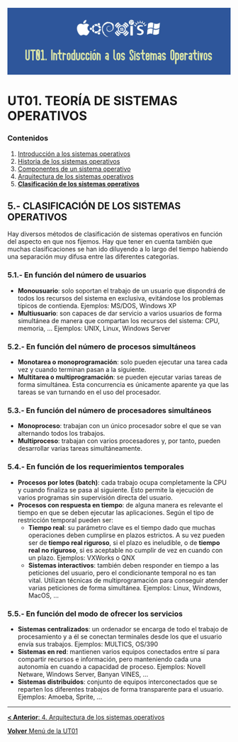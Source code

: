 ![Carátula UT01](imgs/caratula_ut01.png)

# UT01. TEORÍA DE SISTEMAS OPERATIVOS

### Contenidos

1. [Introducción a los sistemas operativos](01_introducción.md)
2. [Historia de los sistemas operativos](02_historia.md)
3. [Componentes de un sistema operativo](03_componentes.md)
4. [Arquitectura de los sistemas operativos](04_arquitectura.md)
5. [**Clasificación de los sistemas operativos**](05_clasificación.md)


## 5.- CLASIFICACIÓN DE LOS SISTEMAS OPERATIVOS

Hay diversos métodos de clasificación de sistemas operativos en función del aspecto en que nos fijemos. Hay que tener en cuenta también que muchas clasificaciones se han ido diluyendo a lo largo del tiempo habiendo una separación muy difusa entre las diferentes categorías.


### 5.1.- En función del número de usuarios

- **Monousuario**: solo soportan el trabajo de un usuario que dispondrá de todos los recursos del sistema en exclusiva, evitándose los problemas típicos de contienda. Ejemplos: MS/DOS, Windows XP
- **Multiusuario**: son capaces de dar servicio a varios usuarios de forma simultánea de manera que compartan los recursos del sistema: CPU, memoria, … Ejemplos: UNIX, Linux, Windows Server


### 5.2.- En función del número de procesos simultáneos

- **Monotarea o monoprogramación**: solo pueden ejecutar una tarea cada vez y cuando terminan pasan a la siguiente.
- **Multitarea o multiprogramación**: se pueden ejecutar varias tareas de forma simultánea. Esta concurrencia es únicamente aparente ya que las tareas se van turnando en el uso del procesador.


### 5.3.- En función del número de procesadores simultáneos
	
- **Monoproceso**: trabajan con un único procesador sobre el que se van alternando todos los trabajos.
- **Multiproceso**: trabajan con varios procesadores y, por tanto, pueden desarrollar varias tareas simultáneamente.


### 5.4.- En función de los requerimientos temporales

- **Procesos por lotes (batch)**: cada trabajo ocupa completamente la CPU y cuando finaliza se pasa al siguiente. Esto permite la ejecución de varios programas sin supervisión directa del usuario.
- **Procesos con respuesta en tiempo**: de alguna manera es relevante el tiempo en que se deben ejecutar las aplicaciones. Según el tipo de restricción temporal pueden ser:
    - **Tiempo real**: su parámetro clave es el tiempo dado que muchas operaciones deben cumplirse en plazos estrictos. A su vez pueden ser de **tiempo real riguroso**, si el plazo es ineludible, o de **tiempo real no riguroso**, si es aceptable no cumplir de vez en cuando con un plazo. Ejemplos: VXWorks o QNX
	- **Sistemas interactivos**: también deben responder en tiempo a las peticiones del usuario, pero el condicionante temporal no es tan vital. Utilizan técnicas de multiprogramación para conseguir atender varias peticiones de forma simultánea. Ejemplos: Linux, Windows, MacOS, …


### 5.5.- En función del modo de ofrecer los servicios
	
- **Sistemas centralizados**: un ordenador se encarga de todo el trabajo de procesamiento y a él se conectan terminales desde los que el usuario envía sus trabajos. Ejemplos: MULTICS, OS/390
- **Sistemas en red**: mantienen varios equipos conectados entre sí para compartir recursos e información, pero manteniendo cada una autonomía en cuando a capacidad de proceso. Ejemplos: Novell Netware, Windows Server, Banyan VINES, …
- **Sistemas distribuidos**: conjunto de equipos interconectados que se reparten los diferentes trabajos de forma transparente para el usuario. Ejemplos: Amoeba, Sprite, …


***

[**< Anterior**: 4. Arquitectura de los sistemas operativos](01_introducción.md)

[**Volver** Menú de la UT01](index_UT01.md)
